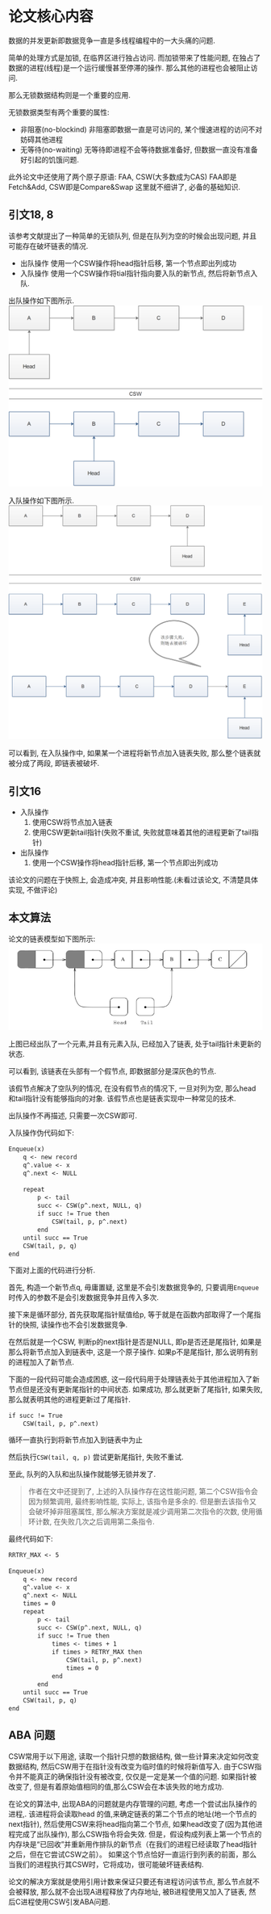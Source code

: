 # 论文核心内容
数据的并发更新即数据竞争一直是多线程编程中的一大头痛的问题.

简单的处理方式是加锁, 在临界区进行独占访问. 而加锁带来了性能问题, 在独占了数据的进程(线程)是一个运行缓慢甚至停滞的操作. 那么其他的进程也会被阻止访问.

那么无锁数据结构则是一个重要的应用.

无锁数据类型有两个重要的属性:
* 非阻塞(no-blockind)
    非阻塞即数据一直是可访问的, 某个慢速进程的访问不对妨碍其他进程
* 无等待(no-waiting)
    无等待即进程不会等待数据准备好, 但数据一直没有准备好引起的饥饿问题.

此外论文中还使用了两个原子原语: FAA, CSW(大多数成为CAS)
FAA即是Fetch&Add, 
CSW即是Compare&Swap
这里就不细讲了, 必备的基础知识.

## 引文18, 8
该参考文献提出了一种简单的无锁队列, 但是在队列为空的时候会出现问题, 并且可能存在破坏链表的情况.
* 出队操作
    使用一个CSW操作将head指针后移, 第一个节点即出列成功
* 入队操作
    使用一个CSW操作将tial指针指向要入队的新节点, 然后将新节点入队.

出队操作如下图所示.
![](./fig-dequeue.png)

入队操作如下图所示.
![](./fig-enqueue.png)



可以看到, 在入队操作中, 如果某一个进程将新节点加入链表失败, 那么整个链表就被分成了两段, 即链表被破坏.

## 引文16
* 入队操作
    1. 使用CSW将节点加入链表
    1. 使用CSW更新tail指针(失败不重试, 失败就意味着其他的进程更新了tail指针)
*  出队操作
    1. 使用一个CSW操作将head指针后移, 第一个节点即出列成功

该论文的问题在于快照上, 会造成冲突, 并且影响性能.(未看过该论文, 不清楚具体实现, 不做评论)

## 本文算法
论文的链表模型如下图所示:
![](fig-model.png)

上图已经出队了一个元素,并且有元素入队, 已经加入了链表, 处于tail指针未更新的状态.

可以看到, 该链表在头部有一个假节点, 即数据部分是深灰色的节点. 

该假节点解决了空队列的情况, 在没有假节点的情况下, 一旦对列为空, 那么head和tail指针没有能够指向的对象. 该假节点也是链表实现中一种常见的技术.

出队操作不再描述, 只需要一次CSW即可.

入队操作伪代码如下:
```
Enqueue(x)
    q <- new record
    q^.value <- x
    q^.next <- NULL

    repeat
        p <- tail
        succ <- CSW(p^.next, NULL, q)
        if succ != True then
            CSW(tail, p, p^.next)
        end
    until succ == True
    CSW(tail, p, q)
end
```
下面对上面的代码进行分析.

首先, 构造一个新节点q, 毋庸置疑, 这里是不会引发数据竞争的, 只要调用`Enqueue`时传入的参数不是会引发数据竞争并且传入多次.

接下来是循环部分, 首先获取尾指针赋值给p, 等于就是在函数内部取得了一个尾指针的快照, 读操作也不会引发数据竞争. 

在然后就是一个CSW, 判断p的next指针是否是NULL, 即p是否还是尾指针, 如果是那么将新节点加入到链表中, 这是一个原子操作. 如果p不是尾指针, 那么说明有别的进程加入了新节点.

下面的一段代码可能会造成困惑, 这一段代码用于处理链表处于其他进程加入了新节点但是还没有更新尾指针的中间状态. 如果成功, 那么就更新了尾指针, 如果失败, 那么就表明其他的进程更新过了尾指针.
```
if succ != True
    CSW(tail, p, p^.next)
```
循环一直执行到将新节点加入到链表中为止

然后执行`CSW(tail, q, p)` 尝试更新尾指针, 失败不重试.

至此, 队列的入队和出队操作就能够无锁并发了.


> 作者在文中还提到了, 上述的入队操作存在这性能问题, 第二个CSW指令会因为频繁调用, 最终影响性能, 实际上, 该指令是多余的. 但是删去该指令又会破坏掉非阻塞属性, 那么解决方案就是减少调用第二次指令的次数, 使用循环计数, 在失败几次之后调用第二条指令.

最终代码如下:
```
RRTRY_MAX <- 5

Enqueue(x)
    q <- new record
    q^.value <- x
    q^.next <- NULL
    times = 0
    repeat
        p <- tail
        succ <- CSW(p^.next, NULL, q)
        if succ != True then
            times <- times + 1
            if times > RETRY_MAX then
                CSW(tail, p, p^.next)
                times = 0
            end
        end
    until succ == True
    CSW(tail, p, q)
end
```

## ABA 问题

CSW常用于以下用途, 读取一个指针只想的数据结构, 做一些计算来决定如何改变数据结构, 然后CSW用于在指针没有改变为临时值的时候将新值写入.  由于CSW指令并不能真正的确保指针没有被改变, 仅仅是一定是某一个值的问题. 如果指针被改变了, 但是有着原始值相同的值,那么CSW会在本该失败的地方成功.

在论文的算法中, 出现ABA的问题就是内存管理的问题, 考虑一个尝试出队操作的进程,. 该进程将会读取head 的值,来确定链表的第二个节点的地址(地一个节点的next指针), 然后使用CSW来将head指向第二个节点, 如果head改变了(因为其他进程完成了出队操作), 那么CSW指令将会失效. 但是，假设构成列表上第一个节点的内存块是“已回收”并重新用作排队的新节点（在我们的进程已经读取了head指针之后，但在它尝试CSW之前）。 如果这个节点恰好一直运行到列表的前面，那么当我们的进程执行其CSW时，它将成功，很可能破坏链表结构.

论文的解决方案就是使用引用计数来保证只要还有进程访问该节点, 那么节点就不会被释放, 那么就不会出现A进程释放了内存地址, 被B进程使用又加入了链表, 然后C进程使用CSW引发ABA问题.